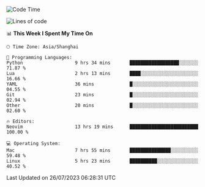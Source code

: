 <!--START_SECTION:waka-->
![Code Time](http://img.shields.io/badge/Code%20Time-1%2C459%20hrs%2010%20mins-blue)

![Lines of code](https://img.shields.io/badge/From%20Hello%20World%20I%27ve%20Written-271.9%20thousand%20lines%20of%20code-blue)

📊 **This Week I Spent My Time On** 

```text
🕑︎ Time Zone: Asia/Shanghai

💬 Programming Languages: 
Python                   9 hrs 34 mins       ██████████████████░░░░░░░   71.87 % 
Lua                      2 hrs 13 mins       ████░░░░░░░░░░░░░░░░░░░░░   16.66 % 
YAML                     36 mins             █░░░░░░░░░░░░░░░░░░░░░░░░   04.55 % 
Git                      23 mins             █░░░░░░░░░░░░░░░░░░░░░░░░   02.94 % 
Other                    20 mins             █░░░░░░░░░░░░░░░░░░░░░░░░   02.60 % 

🔥 Editors: 
Neovim                   13 hrs 19 mins      █████████████████████████   100.00 % 

💻 Operating System: 
Mac                      7 hrs 55 mins       ███████████████░░░░░░░░░░   59.48 % 
Linux                    5 hrs 23 mins       ██████████░░░░░░░░░░░░░░░   40.52 % 
```


 Last Updated on 26/07/2023 06:28:31 UTC
<!--END_SECTION:waka-->
